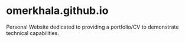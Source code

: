 # omerkhala.github.io
Personal Website dedicated to providing a portfolio/CV to demonstrate technical capabilities.
